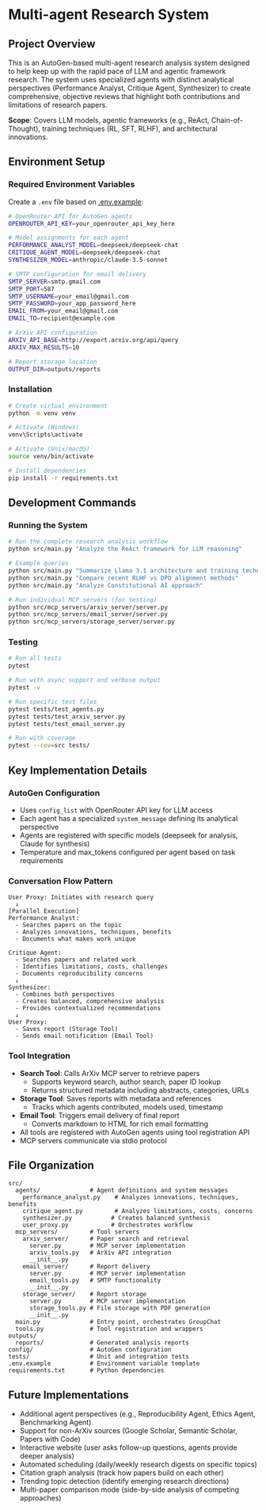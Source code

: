 # Multi-agent Research System 

## Project Overview

This is an AutoGen-based multi-agent research analysis system designed to help keep up with the rapid pace of LLM and agentic framework research. The system uses specialized agents with distinct analytical perspectives (Performance Analyst, Critique Agent, Synthesizer) to create comprehensive, objective reviews that highlight both contributions and limitations of research papers.

**Scope**: Covers LLM models, agentic frameworks (e.g., ReAct, Chain-of-Thought), training techniques (RL, SFT, RLHF), and architectural innovations.

## Environment Setup

### Required Environment Variables
Create a `.env` file based on [.env.example](.env.example):

```bash
# OpenRouter API for AutoGen agents
OPENROUTER_API_KEY=your_openrouter_api_key_here

# Model assignments for each agent
PERFORMANCE_ANALYST_MODEL=deepseek/deepseek-chat
CRITIQUE_AGENT_MODEL=deepseek/deepseek-chat
SYNTHESIZER_MODEL=anthropic/claude-3.5-sonnet

# SMTP configuration for email delivery
SMTP_SERVER=smtp.gmail.com
SMTP_PORT=587
SMTP_USERNAME=your_email@gmail.com
SMTP_PASSWORD=your_app_password_here
EMAIL_FROM=your_email@gmail.com
EMAIL_TO=recipient@example.com

# ArXiv API configuration
ARXIV_API_BASE=http://export.arxiv.org/api/query
ARXIV_MAX_RESULTS=10

# Report storage location
OUTPUT_DIR=outputs/reports
```

### Installation
```bash
# Create virtual environment
python -m venv venv

# Activate (Windows)
venv\Scripts\activate

# Activate (Unix/macOS)
source venv/bin/activate

# Install dependencies
pip install -r requirements.txt
```

## Development Commands

### Running the System

```bash
# Run the complete research analysis workflow
python src/main.py "Analyze the ReAct framework for LLM reasoning"

# Example queries
python src/main.py "Summarize Llama 3.1 architecture and training techniques"
python src/main.py "Compare recent RLHF vs DPO alignment methods"
python src/main.py "Analyze Constitutional AI approach"

# Run individual MCP servers (for testing)
python src/mcp_servers/arxiv_server/server.py
python src/mcp_servers/email_server/server.py
python src/mcp_servers/storage_server/server.py
```

### Testing
```bash
# Run all tests
pytest

# Run with async support and verbose output
pytest -v

# Run specific test files
pytest tests/test_agents.py
pytest tests/test_arxiv_server.py
pytest tests/test_email_server.py

# Run with coverage
pytest --cov=src tests/
```

## Key Implementation Details

### AutoGen Configuration
- Uses `config_list` with OpenRouter API key for LLM access
- Each agent has a specialized `system_message` defining its analytical perspective
- Agents are registered with specific models (deepseek for analysis, Claude for synthesis)
- Temperature and max_tokens configured per agent based on task requirements


### Conversation Flow Pattern
```
User Proxy: Initiates with research query
  ↓
[Parallel Execution]
Performance Analyst:
  - Searches papers on the topic
  - Analyzes innovations, techniques, benefits
  - Documents what makes work unique

Critique Agent:
  - Searches papers and related work
  - Identifies limitations, costs, challenges
  - Documents reproducibility concerns
  ↓
Synthesizer:
  - Combines both perspectives
  - Creates balanced, comprehensive analysis
  - Provides contextualized recommendations
  ↓
User Proxy:
  - Saves report (Storage Tool)
  - Sends email notification (Email Tool)
```

### Tool Integration
- **Search Tool**: Calls ArXiv MCP server to retrieve papers
  - Supports keyword search, author search, paper ID lookup
  - Returns structured metadata including abstracts, categories, URLs
- **Storage Tool**: Saves reports with metadata and references
  - Tracks which agents contributed, models used, timestamp
- **Email Tool**: Triggers email delivery of final report
  - Converts markdown to HTML for rich email formatting
- All tools are registered with AutoGen agents using tool registration API
- MCP servers communicate via stdio protocol


## File Organization

```
src/
  agents/              # Agent definitions and system messages
    performance_analyst.py    # Analyzes innovations, techniques, benefits
    critique_agent.py         # Analyzes limitations, costs, concerns
    synthesizer.py           # Creates balanced synthesis
    user_proxy.py            # Orchestrates workflow
  mcp_servers/         # Tool servers
    arxiv_server/      # Paper search and retrieval
      server.py        # MCP server implementation
      arxiv_tools.py   # ArXiv API integration
      __init__.py
    email_server/      # Report delivery
      server.py        # MCP server implementation
      email_tools.py   # SMTP functionality
      __init__.py
    storage_server/    # Report storage
      server.py        # MCP server implementation
      storage_tools.py # File storage with PDF generation
      __init__.py
  main.py              # Entry point, orchestrates GroupChat
  tools.py             # Tool registration and wrappers
outputs/
  reports/             # Generated analysis reports
config/                # AutoGen configuration
tests/                 # Unit and integration tests
.env.example           # Environment variable template
requirements.txt       # Python dependencies
```
## Future Implementations

- Additional agent perspectives (e.g., Reproducibility Agent, Ethics Agent, Benchmarking Agent)
- Support for non-ArXiv sources (Google Scholar, Semantic Scholar, Papers with Code)
- Interactive website (user asks follow-up questions, agents provide deeper analysis)
- Automated scheduling (daily/weekly research digests on specific topics)
- Citation graph analysis (track how papers build on each other)
- Trending topic detection (identify emerging research directions)
- Multi-paper comparison mode (side-by-side analysis of competing approaches)
